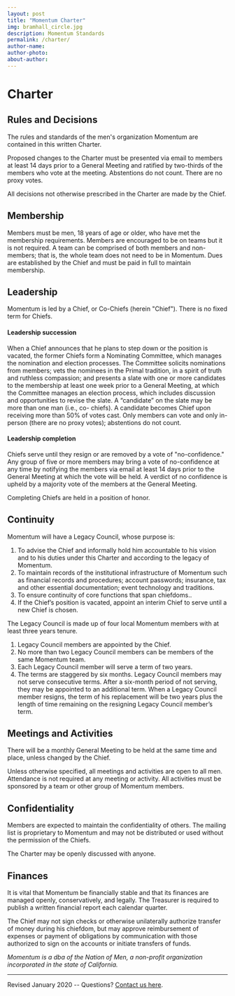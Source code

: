 ```yaml
---
layout: post
title: "Momentum Charter"
img: bramhall_circle.jpg
description: Momentum Standards
permalink: /charter/
author-name: 
author-photo: 
about-author: 
---
```


Charter
=======

Rules and Decisions
-------------------

The rules and standards of the men's organization Momentum are contained in this written Charter.

Proposed changes to the Charter must be presented via email to members at least 14 days prior to a General Meeting and ratified by two-thirds of the members who vote at the meeting. Abstentions do not count. There are no proxy votes.

All decisions not otherwise prescribed in the Charter are made by the Chief.

Membership
----------

Members must be men, 18 years of age or older, who have met the membership requirements. Members are encouraged to be on teams but it is not required. A team can be comprised of both members and non-members; that is, the whole team does not need to be in Momentum. Dues are established by the Chief and must be paid in full to maintain membership.

Leadership
----------

Momentum is led by a Chief, or Co-Chiefs (herein "Chief"). There is no fixed term for Chiefs. 

#### Leadership succession
When a Chief announces that he plans to step down or the position is vacated, the former Chiefs form a Nominating Committee, which manages the nomination and election processes. The Committee solicits nominations from members; vets the nominees in the Primal tradition, in a spirit of truth and ruthless compassion; and presents a slate with one or more candidates to the membership at least one week prior to a General Meeting, at which the Committee manages an election process, which includes discussion and opportunities to revise the slate. A “candidate” on the slate may be more than one man (i.e., co- chiefs). A candidate becomes Chief upon receiving more than 50% of votes cast. Only members can vote and only in-person (there are no proxy votes); abstentions do not count.

#### Leadership completion
Chiefs serve until they resign or are removed by a vote of "no-confidence." Any group of five or more members may bring a vote of no-confidence at any time by notifying the members via email at least 14 days prior to the General Meeting at which the vote will be held. A verdict of no confidence is upheld by a majority vote of the members at the General Meeting.

Completing Chiefs are held in a position of honor.

Continuity
----------

Momentum will have a Legacy Council, whose purpose is:
1. To advise the Chief and informally hold him accountable to his vision and to his duties under this Charter and according to the legacy of Momentum.
2. To maintain records of the institutional infrastructure of Momentum such as financial records and procedures; account passwords; insurance, tax and other essential documentation; event technology and traditions.
3. To ensure continuity of core functions that span chiefdoms..
4. If the Chief’s position is vacated, appoint an interim Chief to serve until a new Chief is chosen.

The Legacy Council is made up of four local Momentum members with at least three years tenure.
1. Legacy Council members are appointed by the Chief.
2. No more than two Legacy Council members can be members of the same Momentum team.
3. Each Legacy Council member will serve a term of two years.
4. The terms are staggered by six months. Legacy Council members may not serve consecutive terms. After a six-month period of not serving, they may be appointed to an additional term. When a Legacy Council member resigns, the term of his replacement will be two years plus the length of time remaining on the resigning Legacy Council member’s term.

Meetings and Activities
-----------------------

There will be a monthly General Meeting to be held at the same time and place, unless changed by the Chief.

Unless otherwise specified, all meetings and activities are open to all men. Attendance is not required at any meeting or activity. All activities must be sponsored by a team or other group of Momentum members.

Confidentiality
---------------

Members are expected to maintain the confidentiality of others. The mailing list is proprietary to Momentum and may not be distributed or used without the permission of the Chiefs.

The Charter may be openly discussed with anyone.

Finances
--------

It is vital that Momentum be financially stable and that its finances are managed openly, conservatively, and legally. The Treasurer is required to publish a written financial report each calendar quarter.

The Chief may not sign checks or otherwise unilaterally authorize transfer of money during his chiefdom, but may approve reimbursement of expenses or payment of obligations by communication with those authorized to sign on the accounts or initiate transfers of funds.

*Momentum is a dba of the Nation of Men, a non-profit organization incorporated in the state of California.*

--------------------------------------------------------------------------------------------------------------

Revised January 2020  -- Questions? [Contact us here]({{site.baseurl}}/contact/).
